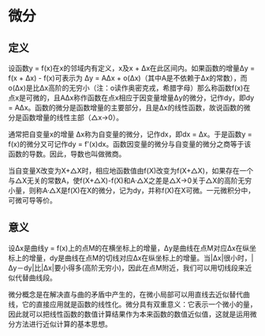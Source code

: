 
# 微分

## 定义

设函数y = f(x)在x的邻域内有定义，x及x + Δx在此区间内。如果函数的增量Δy = f(x + Δx) - f(x)可表示为 Δy = AΔx + o(Δx)（其中A是不依赖于Δx的常数），而o(Δx)是比Δx高阶的无穷小（注：o读作奥密克戎，希腊字母）那么称函数f(x)在点x是可微的，且AΔx称作函数在点x相应于因变量增量Δy的微分，记作dy，即dy = AΔx。函数的微分是函数增量的主要部分，且是Δx的线性函数，故说函数的微分是函数增量的线性主部（△x→0）。  

通常把自变量x的增量 Δx称为自变量的微分，记作dx，即dx = Δx。于是函数y = f(x)的微分又可记作dy = f'(x)dx。函数因变量的微分与自变量的微分之商等于该函数的导数。因此，导数也叫做微商。  

当自变量X改变为X+△X时，相应地函数值由f(X)改变为f(X+△X)，如果存在一个与△X无关的常数A，使f(X+△X)-f(X)和A·△X之差是△X→0关于△X的高阶无穷小量，则称A·△X是f(X)在X的微分，记为dy，并称f(X)在X可微。一元微积分中，可微可导等价。  


## 意义

设Δx是曲线y = f(x)上的点M的在横坐标上的增量，Δy是曲线在点M对应Δx在纵坐标上的增量，dy是曲线在点M的切线对应Δx在纵坐标上的增量。当|Δx|很小时，|Δy－dy|比|Δx|要小得多(高阶无穷小)，因此在点M附近，我们可以用切线段来近似代替曲线段。  

微分概念是在解决直与曲的矛盾中产生的，在微小局部可以用直线去近似替代曲线，它的直接应用就是函数的线性化。微分具有双重意义：它表示一个微小的量，因此就可以把线性函数的数值计算结果作为本来函数的数值近似值，这就是运用微分方法进行近似计算的基本思想。  

